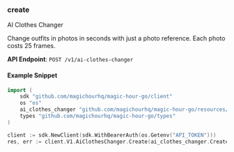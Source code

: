 
### create <a name="create"></a>
AI Clothes Changer

Change outfits in photos in seconds with just a photo reference. Each photo costs 25 frames.

**API Endpoint**: `POST /v1/ai-clothes-changer`

#### Example Snippet

```go
import (
	sdk "github.com/magichourhq/magic-hour-go/client"
	os "os"
	ai_clothes_changer "github.com/magichourhq/magic-hour-go/resources/v1/ai_clothes_changer"
	types "github.com/magichourhq/magic-hour-go/types"
)

client := sdk.NewClient(sdk.WithBearerAuth(os.Getenv("API_TOKEN")))
res, err := client.V1.AiClothesChanger.Create(ai_clothes_changer.CreateRequest { Assets: types.PostV1AiClothesChangerBodyAssets { GarmentFilePath: "api-assets/id/outfit.png", GarmentType: types.PostV1AiClothesChangerBodyAssetsGarmentTypeEnumDresses, PersonFilePath: "api-assets/id/model.png" } })
```
